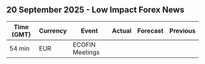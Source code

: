 ## 20 September 2025 - Low Impact Forex News

| Time (GMT) | Currency | Event | Actual | Forecast | Previous |
|------|----------|-------|--------|----------|----------|
| 54 min | EUR | ECOFIN Meetings |  |  |  |
